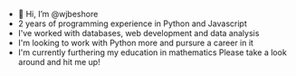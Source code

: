 - 👋 Hi, I’m @wjbeshore
- 2 years of programming experience in Python and Javascript
- I've worked with databases, web development and data analysis
- I'm looking to work with Python more and pursure a career in it
- I'm currently furthering my education in mathematics
Please take a look around and hit me up!
